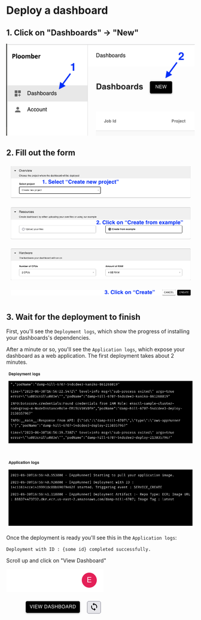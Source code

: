 # Deploy a dashboard

## 1. Click on "Dashboards" -> "New"

![](../static/dashboards-new.png)


## 2. Fill out the form


![](../static/dashboards-form.png)

## 3. Wait for the deployment to finish

First, you'll see the `Deployment logs`, which show the progress of installing your dashboards's dependencies.

After a minute or so, you'll see the `Application logs`, which expose your dashboard as a web application. The first deployment takes about 2 minutes.

![](../static/dashboards-logs.png)

Once the deployment is ready you'll see this in the `Application logs`:


```
Deployment with ID : {some id} completed successfully.
```

Scroll up and click on "View Dashboard"

![](../static/dashboards-view.png)